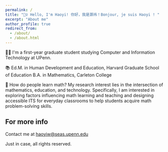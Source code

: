 ```yaml
---
permalink: /
title: "🙋‍♀️ Hello, I'm Haoyi! 你好，我是灏祎！Bonjour, je suis Haoyi ! "
excerpt: "About me"
author_profile: true
redirect_from: 
  - /about/
  - /about.html
---
```


👩‍💻  I'm a first-year graduate student studying Computer and Information Technology at UPenn.

📚  Ed.M. in Human Development and Education, Harvard Graduate School of Education
    B.A. in Mathematics, Carleton College

🔬  How do people learn math? 
    My research interest lies in the intersection of mathematics, education, and technology. Specifically, I am interested in exploring factors influencing math learning and teaching and designing accessible ITS for everyday classrooms to help students acquire math problem-solving skills.


For more info
------
Contact me at haoyiw@seas.upenn.edu

Just in case, all rights reserved.
